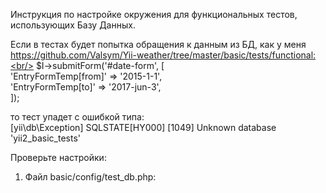 Инструкция по настройке окружения для функциональных тестов, использующих Базу Данных.

Если в тестах будет попытка обращения к данным из БД, как у меня <br/>https://github.com/Valsym/Yii-weather/tree/master/basic/tests/functional:<br/>
$I->submitForm('#date-form', [<br/>
            'EntryFormTemp[from]' => '2015-1-1',<br/>
            'EntryFormTemp[to]' => '2017-jun-3',<br/>
        ]);<br/>

то тест упадет с ошибкой типа:<br/>
  [yii\db\Exception] SQLSTATE[HY000] [1049] Unknown database 'yii2_basic_tests' 
 
Проверьте настройки: 
1. Файл basic/config/test_db.php:
<?php
$db = require(__DIR__ . '/db.php');
// test database! Important not to run tests on production or development databases
$db['dsn'] = 'mysql:host=localhost;dbname=yii2_basic_tests';

return $db;

2. /tests/functional.suite.yml
class_name: FunctionalTester
modules:
    enabled:
      - Filesystem
      - Yii2
	  
3. Создайте новую Базу данных для тестов yii2_basic_tests и экспортируйте туда ваши таблицы из основной БД.

4. Чтобы все заработало как надо, запустите сервер и MySQL.

5. Запуск тестов из папки /basic/  командой: codecept run unit

